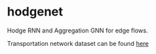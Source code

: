 # hodgenet

Hodge RNN and Aggregation GNN for edge flows.

Transportation network dataset can be found [here](https://github.com/bstabler/TransportationNetworks)
